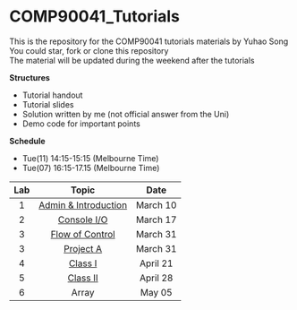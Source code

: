 # COMP90041_Tutorials
This is the repository for the COMP90041 tutorials materials by Yuhao Song  
You could star, fork or clone this repository  
The material will be updated during the weekend after the tutorials  

**Structures**
  * Tutorial handout
  * Tutorial slides
  * Solution written by me (not official answer from the Uni)
  * Demo code for important points

**Schedule**
  * Tue(11) 14:15-15:15 (Melbourne Time)
  * Tue(07) 16:15-17.15 (Melbourne Time)


| Lab | Topic                 | Date     |
|:---:|:---------------------:|:--------:|
| 1   | [Admin & Introduction](Lab01)  | March 10 |
| 2   | [Console I/O](Lab02)  | March 17 |
| 3   | [Flow of Control](Lab03)  | March 31 |
| 3   | [Project A](ProjA)  | March 31 |
| 4   | [Class I](Lab04) | April 21 |
| 5   | [Class II](lab05) | April 28 |
| 6   | Array | May 05 |

